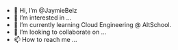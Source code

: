 - 👋 Hi, I’m @JaymieBelz
- 👀 I’m interested in ...
- 🌱 I’m currently learning Cloud Engineering @ AltSchool.
- 💞️ I’m looking to collaborate on ...
- 📫 How to reach me ...

<!---
JaymieBelz/JaymieBelz is a ✨ special ✨ repository because its `README.md` (this file) appears on your GitHub profile.
You can click the Preview link to take a look at your changes.
--->
